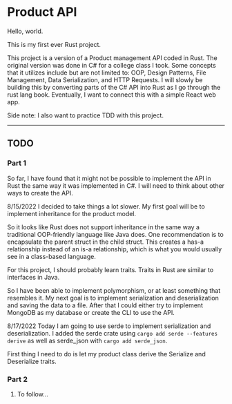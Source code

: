 # Product API

Hello, world.

This is my first ever Rust project.

This project is a version of a Product management API coded in Rust. The original version was done in C# for a college class I took. Some concepts that it utilizes include but are not limited to: OOP, Design Patterns, File Management, Data Serialization, and HTTP Requests.  I will slowly be building this by converting parts of the C# API into Rust as I go through the rust lang book. Eventually, I want to connect this with a simple React web app.

Side note: I also want to practice TDD with this project.

---

## TODO

### Part 1

So far, I have found that it might not be possible to implement the API in Rust the same way it was implemented in C#. I will need to think about other ways to create the API.

8/15/2022
I decided to take things a lot slower. My first goal will be to implement inheritance for the product model.

So it looks like Rust does not support inheritance in the same way a traditional OOP-friendly language like Java does.
One recommendation is to encapsulate the parent struct in the child struct. This creates a has-a relationship instead of an is-a relationship, which is what you would usually see in a class-based language.

For this project, I should probably learn traits. Traits in Rust are similar to interfaces in Java.

So I have been able to implement polymorphism, or at least something that resembles it.
My next goal is to implement serialization and deserialization and saving the data to a file.
After that I could either try to implement MongoDB as my database or create the CLI to use the API.

8/17/2022
Today I am going to use serde to implement serialization and deserialization. I added the serde crate
using `cargo add serde --features derive` as well as serde_json with `cargo add serde_json`.

First thing I need to do is let my product class derive the Serialize and Deserialize traits.

### Part 2

1. To follow...
